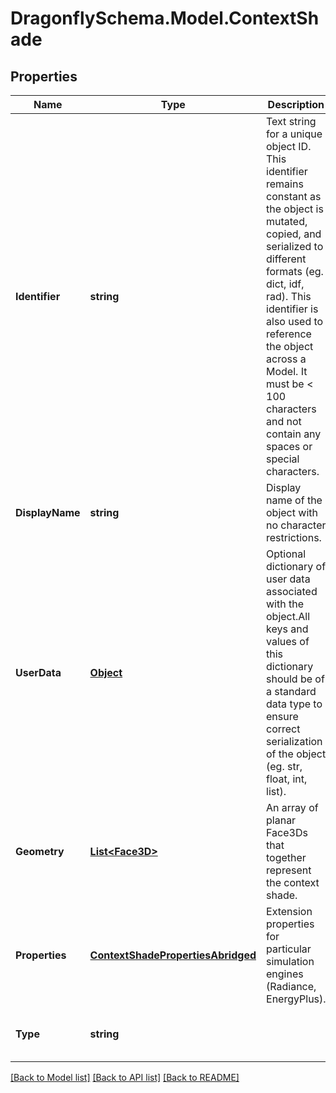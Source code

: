 
# DragonflySchema.Model.ContextShade

## Properties

Name | Type | Description | Notes
------------ | ------------- | ------------- | -------------
**Identifier** | **string** | Text string for a unique object ID. This identifier remains constant as the object is mutated, copied, and serialized to different formats (eg. dict, idf, rad). This identifier is also used to reference the object across a Model. It must be &lt; 100 characters and not contain any spaces or special characters. | 
**DisplayName** | **string** | Display name of the object with no character restrictions. | [optional] 
**UserData** | [**Object**](.md) | Optional dictionary of user data associated with the object.All keys and values of this dictionary should be of a standard data type to ensure correct serialization of the object (eg. str, float, int, list). | [optional] 
**Geometry** | [**List&lt;Face3D&gt;**](Face3D.md) | An array of planar Face3Ds that together represent the context shade. | [optional] 
**Properties** | [**ContextShadePropertiesAbridged**](ContextShadePropertiesAbridged.md) | Extension properties for particular simulation engines (Radiance, EnergyPlus). | [optional] 
**Type** | **string** |  | [optional] [readonly] [default to "ContextShade"]

[[Back to Model list]](../README.md#documentation-for-models)
[[Back to API list]](../README.md#documentation-for-api-endpoints)
[[Back to README]](../README.md)

